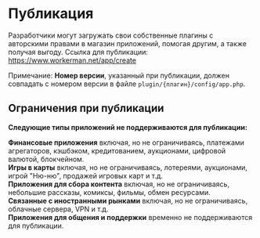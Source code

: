 # Публикация

Разработчики могут загружать свои собственные плагины с авторскими правами в магазин приложений, помогая другим, а также получая выгоду. 
Ссылка для публикации: https://www.workerman.net/app/create

Примечание: **Номер версии**, указанный при публикации, должен совпадать с номером версии в файле `plugin/{плагин}/config/app.php`.

## Ограничения при публикации
**Следующие типы приложений не поддерживаются для публикации:**

**Финансовые приложения** включая, но не ограничиваясь, платежами агрегаторов, кэшбэком, кредитованием, аукционами, цифровой валютой, блокчейном.  
**Игры в карты** включая, но не ограничиваясь, лотереями, аукционами, игрой "Ню-ню", продажей игровых карт и т.д.  
**Приложения для сбора контента** включая, но не ограничиваясь, небольшие рассказы, комиксы, фильмы, обмен ресурсами.  
**Связанные с иностранными рынками** включая, но не ограничиваясь, облачные сервера, VPN и т.д.  
**Приложения для общения и поддержки** временно не поддерживаются для публикации.
